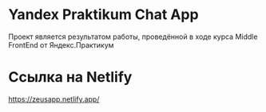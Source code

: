 # Yandex Praktikum Chat App 
Проект является результатом работы, проведённой в ходе курса Middle FrontEnd от Яндекс.Практикум
# Ссылка на Netlify
<a href="https://zeusapp.netlify.app/" target="_blank">https://zeusapp.netlify.app/</a>
